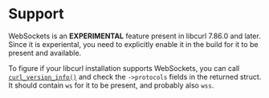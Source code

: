 # Support

WebSockets is an **EXPERIMENTAL** feature present in libcurl 7.86.0 and
later. Since it is experiental, you need to explicitly enable it in the build
for it to be present and available.

To figure if your libcurl installation supports WebSockets, you can call
[`curl_version_info()`](../api.md) and check the `->protocols` fields in the
returned struct. It should contain `ws` for it to be present, and probably
also `wss`.
